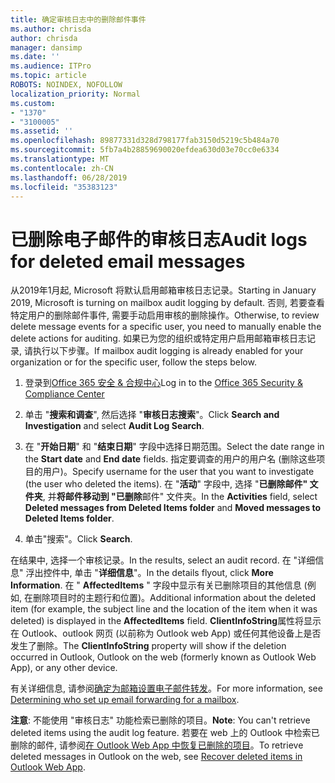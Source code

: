 ```yaml
---
title: 确定审核日志中的删除邮件事件
ms.author: chrisda
author: chrisda
manager: dansimp
ms.date: ''
ms.audience: ITPro
ms.topic: article
ROBOTS: NOINDEX, NOFOLLOW
localization_priority: Normal
ms.custom:
- "1370"
- "3100005"
ms.assetid: ''
ms.openlocfilehash: 89877331d328d798177fab3150d5219c5b484a70
ms.sourcegitcommit: 5fb7a4b28859690020efdea630d03e70cc0e6334
ms.translationtype: MT
ms.contentlocale: zh-CN
ms.lasthandoff: 06/28/2019
ms.locfileid: "35383123"
---
```

# <a name="audit-logs-for-deleted-email-messages"></a><span data-ttu-id="2db8f-102">已删除电子邮件的审核日志</span><span class="sxs-lookup"><span data-stu-id="2db8f-102">Audit logs for deleted email messages</span></span>

<span data-ttu-id="2db8f-103">从2019年1月起, Microsoft 将默认启用邮箱审核日志记录。</span><span class="sxs-lookup"><span data-stu-id="2db8f-103">Starting in January 2019, Microsoft is turning on mailbox audit logging by default.</span></span> <span data-ttu-id="2db8f-104">否则, 若要查看特定用户的删除邮件事件, 需要手动启用审核的删除操作。</span><span class="sxs-lookup"><span data-stu-id="2db8f-104">Otherwise, to review delete message events for a specific user, you need to manually enable the delete actions for auditing.</span></span> <span data-ttu-id="2db8f-105">如果已为您的组织或特定用户启用邮箱审核日志记录, 请执行以下步骤。</span><span class="sxs-lookup"><span data-stu-id="2db8f-105">If mailbox audit logging is already enabled for your organization or for the specific user, follow the steps below.</span></span>

1. <span data-ttu-id="2db8f-106">登录到[Office 365 安全 & 合规中心](https://protection.office.com/)</span><span class="sxs-lookup"><span data-stu-id="2db8f-106">Log in to the [Office 365 Security & Compliance Center](https://protection.office.com/)</span></span>

2. <span data-ttu-id="2db8f-107">单击 "**搜索和调查**", 然后选择 "**审核日志搜索**"。</span><span class="sxs-lookup"><span data-stu-id="2db8f-107">Click **Search and Investigation** and select **Audit Log Search**.</span></span>

3. <span data-ttu-id="2db8f-108">在 "**开始日期**" 和 "**结束日期**" 字段中选择日期范围。</span><span class="sxs-lookup"><span data-stu-id="2db8f-108">Select the date range in the **Start date** and **End date** fields.</span></span> <span data-ttu-id="2db8f-109">指定要调查的用户的用户名 (删除这些项目的用户)。</span><span class="sxs-lookup"><span data-stu-id="2db8f-109">Specify username for the user that you want to investigate (the user who deleted the items).</span></span> <span data-ttu-id="2db8f-110">在 "**活动**" 字段中, 选择 "**已删除邮件" 文件夹**, 并**将邮件移动到 "已删除**邮件" 文件夹。</span><span class="sxs-lookup"><span data-stu-id="2db8f-110">In the **Activities** field, select **Deleted messages from Deleted Items folder** and **Moved messages to Deleted Items folder**.</span></span>

4. <span data-ttu-id="2db8f-111">单击"搜索"。</span><span class="sxs-lookup"><span data-stu-id="2db8f-111">Click **Search**.</span></span>

<span data-ttu-id="2db8f-112">在结果中, 选择一个审核记录。</span><span class="sxs-lookup"><span data-stu-id="2db8f-112">In the results, select an audit record.</span></span> <span data-ttu-id="2db8f-113">在 "详细信息" 浮出控件中, 单击 "**详细信息**"。</span><span class="sxs-lookup"><span data-stu-id="2db8f-113">In the details flyout, click **More Information**.</span></span> <span data-ttu-id="2db8f-114">在 " **AffectedItems** " 字段中显示有关已删除项目的其他信息 (例如, 在删除项目时的主题行和位置)。</span><span class="sxs-lookup"><span data-stu-id="2db8f-114">Additional information about the deleted item (for example, the subject line and the location of the item when it was deleted) is displayed in the **AffectedItems** field.</span></span> <span data-ttu-id="2db8f-115">**ClientInfoString**属性将显示在 Outlook、outlook 网页 (以前称为 Outlook web App) 或任何其他设备上是否发生了删除。</span><span class="sxs-lookup"><span data-stu-id="2db8f-115">The **ClientInfoString** property will show if the deletion occurred in Outlook, Outlook on the web (formerly known as Outlook Web App), or any other device.</span></span>

<span data-ttu-id="2db8f-116">有关详细信息, 请参阅[确定为邮箱设置电子邮件转发](https://docs.microsoft.com/office365/securitycompliance/auditing-troubleshooting-scenarios#determining-if-a-user-deleted-email-items)。</span><span class="sxs-lookup"><span data-stu-id="2db8f-116">For more information, see [Determining who set up email forwarding for a mailbox](https://docs.microsoft.com/office365/securitycompliance/auditing-troubleshooting-scenarios#determining-if-a-user-deleted-email-items).</span></span>

<span data-ttu-id="2db8f-117">**注意**: 不能使用 "审核日志" 功能检索已删除的项目。</span><span class="sxs-lookup"><span data-stu-id="2db8f-117">**Note**: You can't retrieve deleted items using the audit log feature.</span></span> <span data-ttu-id="2db8f-118">若要在 web 上的 Outlook 中检索已删除的邮件, 请参阅[在 Outlook Web App 中恢复已删除的项目](https://support.office.com/article/C3D8FC15-EEEF-4F1C-81DF-E27964B7EDD4)。</span><span class="sxs-lookup"><span data-stu-id="2db8f-118">To retrieve deleted messages in Outlook on the web, see [Recover deleted items in Outlook Web App](https://support.office.com/article/C3D8FC15-EEEF-4F1C-81DF-E27964B7EDD4).</span></span>
